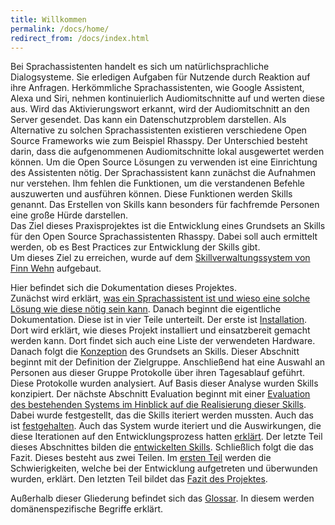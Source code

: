 ```yaml
---
title: Willkommen
permalink: /docs/home/
redirect_from: /docs/index.html
---
```


Bei Sprachassistenten handelt es sich um natürlichsprachliche Dialogsysteme. Sie erledigen Aufgaben für Nutzende durch Reaktion auf ihre Anfragen. Herkömmliche Sprachassistenten, wie Google Assistent, Alexa und Siri, nehmen kontinuierlich Audiomitschnitte auf und werten diese aus. Wird das Aktivierungswort erkannt, wird der Audiomitschnitt an den Server gesendet. Das kann ein Datenschutzproblem darstellen. Als Alternative zu solchen Sprachassistenten existieren verschiedene Open Source Frameworks wie zum Beispiel Rhasspy. Der Unterschied besteht darin, dass die aufgenommenen Audiomitschnitte lokal ausgewertet werden können. Um die Open Source Lösungen zu verwenden ist eine Einrichtung des Assistenten nötig. Der Sprachassistent kann zunächst die Aufnahmen nur verstehen. Ihm fehlen die Funktionen, um die verstandenen Befehle auszuwerten und ausführen können.  Diese Funktionen werden Skills genannt. Das Erstellen von Skills kann besonders für fachfremde Personen eine große Hürde darstellen.  
Das Ziel dieses Praxisprojektes ist die Entwicklung eines Grundsets an Skills für den Open Source Sprachassistenten Rhasspy. Dabei soll auch ermittelt werden, ob es Best Practices zur Entwicklung der Skills gibt.  
Um dieses Ziel zu erreichen, wurde auf dem [Skillverwaltungssystem von Finn Wehn](https://fwehn.github.io/pp-voiceassistant/docs/home/) aufgebaut. 

Hier befindet sich die Dokumentation dieses Projektes. <br>
Zunächst wird erklärt, [was ein Sprachassistent ist und wieso eine solche Lösung wie diese nötig sein kann](./relevancy.md). Danach beginnt die eigentliche Dokumentation.
Diese ist in vier Teile unterteilt. Der erste ist [Installation](./installation/index.md). Dort wird erklärt, wie dieses Projekt installiert und einsatzbereit gemacht werden kann. Dort findet sich auch eine Liste der verwendeten Hardware. Danach folgt die [Konzeption](./conception/index.md) des Grundsets an Skills. Dieser Abschnitt beginnt mit der Definition der Zielgruppe. Anschließend hat eine Auswahl an Personen aus dieser Gruppe Protokolle über ihren Tagesablauf geführt. Diese Protokolle wurden analysiert. Auf Basis dieser Analyse wurden Skills konzipiert. Der nächste Abschnitt Evaluation beginnt mit einer [Evaluation des bestehenden Systems im Hinblick auf die Realisierung dieser Skills](./method/evaluation/index.md). Dabei wurde festgestellt, das die Skills iteriert werden mussten. Auch das ist [festgehalten](./method/iterated-requirements.md). Auch das System wurde iteriert und die Auswirkungen, die diese Iterationen auf den Entwicklungsprozess hatten [erklärt](./method/develop-skills/instruction.md). Der letzte Teil dieses Abschnittes bilden die [entwickelten Skills](./method/skills/index.md). Schließlich folgt die das Fazit. Dieses besteht aus zwei Teilen. Im [ersten Teil](./conclusion/difficulties.md) werden die Schwierigkeiten, welche bei der Entwicklung aufgetreten und überwunden wurden, erklärt. Den letzten Teil bildet das [Fazit des Projektes](./conclusion/conclusion.md). <br>

Außerhalb dieser Gliederung befindet sich das [Glossar](glossary.md). In diesem werden domänenspezifische Begriffe erklärt.

